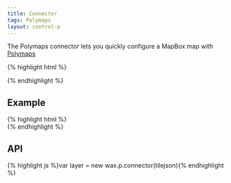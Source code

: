 ```yaml
---
title: Connector
tags: Polymaps
layout: control-p
---
```


The Polymaps connector lets you quickly configure a MapBox map with
[Polymaps](http://polymaps.org/)

{% highlight html %}
<html>
<head>
  <script src='wax/ext/polymaps.js' type='text/javascript'></script>
  <script src='wax/dist/wax.p.js' type='text/javascript'></script>
{% endhighlight %}

## Example

<div class='live'>
{% highlight html %}
<div id='map-div'></div>
<script>
wax.tilejson('http://api.tiles.mapbox.com/v2/mapbox.geography-class.jsonp',
    function(tilejson) {
    var po = org.polymaps;

    var map = po.map()
        .container(document.getElementById('map-div').appendChild(po.svg('svg')))
        .zoomRange([0, 9])
        .zoom(7)
        .add(po.image().url('http://s3.amazonaws.com/com.modestmaps.bluemarble/{Z}-r{Y}-c{X}.jpg'))
        .add(po.interact())
        .add(po.compass().pan('none'));
});
</script>
{% endhighlight %}
</div>

## API

<dl>
  <dt>{% highlight js %}var layer = new wax.p.connector(tilejson){% endhighlight %}</dt>
  <dd>
  </dd>
</dl>

